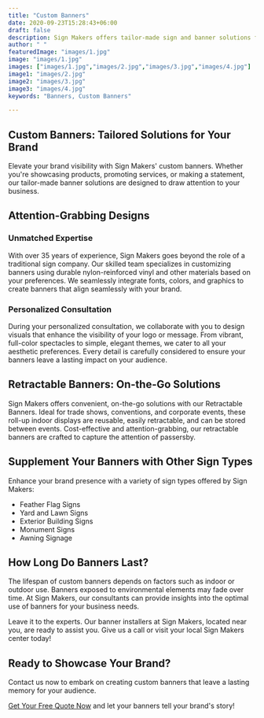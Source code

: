 ```yaml
---
title: "Custom Banners"
date: 2020-09-23T15:28:43+06:00
draft: false
description: Sign Makers offers tailor-made sign and banner solutions for businesses of all sizes. With over 35 years of experience, we transcend the role of a traditional sign company. Our comprehensive range of services and unmatched expertise leads to success for our valued customers.
author: " "
featuredImage: "images/1.jpg"
image: "images/1.jpg"
images: ["images/1.jpg","images/2.jpg","images/3.jpg","images/4.jpg"]
image1: "images/2.jpg"
image2: "images/3.jpg"
image3: "images/4.jpg"
keywords: "Banners, Custom Banners"

---
```


## Custom Banners: Tailored Solutions for Your Brand

Elevate your brand visibility with Sign Makers' custom banners. Whether you're showcasing products, promoting services, or making a statement, our tailor-made banner solutions are designed to draw attention to your business.

## Attention-Grabbing Designs

### Unmatched Expertise
With over 35 years of experience, Sign Makers goes beyond the role of a traditional sign company. Our skilled team specializes in customizing banners using durable nylon-reinforced vinyl and other materials based on your preferences. We seamlessly integrate fonts, colors, and graphics to create banners that align seamlessly with your brand.

### Personalized Consultation
During your personalized consultation, we collaborate with you to design visuals that enhance the visibility of your logo or message. From vibrant, full-color spectacles to simple, elegant themes, we cater to all your aesthetic preferences. Every detail is carefully considered to ensure your banners leave a lasting impact on your audience.

## Retractable Banners: On-the-Go Solutions

Sign Makers offers convenient, on-the-go solutions with our Retractable Banners. Ideal for trade shows, conventions, and corporate events, these roll-up indoor displays are reusable, easily retractable, and can be stored between events. Cost-effective and attention-grabbing, our retractable banners are crafted to capture the attention of passersby.

## Supplement Your Banners with Other Sign Types

Enhance your brand presence with a variety of sign types offered by Sign Makers:

- Feather Flag Signs
- Yard and Lawn Signs
- Exterior Building Signs
- Monument Signs
- Awning Signage

## How Long Do Banners Last?

The lifespan of custom banners depends on factors such as indoor or outdoor use. Banners exposed to environmental elements may fade over time. At Sign Makers, our consultants can provide insights into the optimal use of banners for your business needs.

Leave it to the experts. Our banner installers at Sign Makers, located near you, are ready to assist you. Give us a call or visit your local Sign Makers center today!

## Ready to Showcase Your Brand?

Contact us now to embark on creating custom banners that leave a lasting memory for your audience.

[Get Your Free Quote Now](/book-consultation/) and let your banners tell your brand's story!
